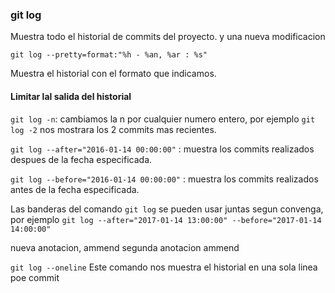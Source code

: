 ### git log
Muestra todo el historial de commits del proyecto. y una nueva modificacion

`git log --pretty=format:"%h - %an, %ar : %s"`

Muestra el historial con el formato que indicamos.

#### Limitar lal salida del historial

`git log -n`: cambiamos la n por cualquier numero entero, por ejemplo `git log -2` nos mostrara los 2 commits mas recientes.

`git log --after="2016-01-14 00:00:00"` : muestra los commits realizados despues de la fecha especificada.

`git log --before="2016-01-14 00:00:00"` : muestra los commits realizados antes de la fecha especificada.

Las banderas del comando `git log` se pueden usar juntas segun convenga, por ejemplo `git log --after="2017-01-14 13:00:00" --before="2017-01-14 14:00:00"`


nueva anotacion, ammend
segunda anotacion ammend


`git log --oneline`
Este comando nos muestra el historial en una sola linea poe commit